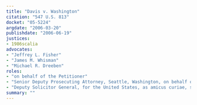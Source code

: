 ```yaml
---
title: "Davis v. Washington"
citation: "547 U.S. 813"
docket: "05-5224"
argdate: "2006-03-20"
publishdate: "2006-06-19"
justices:
- 1986scalia
advocates:
- "Jeffrey L. Fisher"
- "James M. Whisman"
- "Michael R. Dreeben"
roles:
- "on behalf of the Petitioner"
- "Senior Deputy Prosecuting Attorney, Seattle, Washington, on behalf of the Respondent"
- "Deputy Solicitor General, for the United States, as amicus curiae, supporting the Respondent"
summary: ""
---
```


